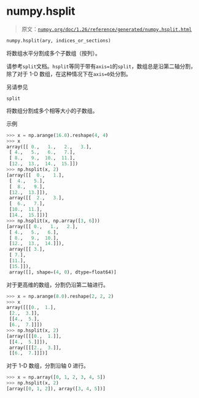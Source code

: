 # numpy.hsplit

> 原文：[`numpy.org/doc/1.26/reference/generated/numpy.hsplit.html`](https://numpy.org/doc/1.26/reference/generated/numpy.hsplit.html)

```py
numpy.hsplit(ary, indices_or_sections)
```

将数组水平分割成多个子数组（按列）。

请参考`split`文档。`hsplit`等同于带有`axis=1`的`split`，数组总是沿第二轴分割，除了对于 1-D 数组，在这种情况下在`axis=0`处分割。

另请参见

`split`

将数组分割成多个相等大小的子数组。

示例

```py
>>> x = np.arange(16.0).reshape(4, 4)
>>> x
array([[ 0.,   1.,   2.,   3.],
 [ 4.,   5.,   6.,   7.],
 [ 8.,   9.,  10.,  11.],
 [12.,  13.,  14.,  15.]])
>>> np.hsplit(x, 2)
[array([[  0.,   1.],
 [  4.,   5.],
 [  8.,   9.],
 [12.,  13.]]),
 array([[  2.,   3.],
 [  6.,   7.],
 [10.,  11.],
 [14.,  15.]])]
>>> np.hsplit(x, np.array([3, 6]))
[array([[ 0.,   1.,   2.],
 [ 4.,   5.,   6.],
 [ 8.,   9.,  10.],
 [12.,  13.,  14.]]),
 array([[ 3.],
 [ 7.],
 [11.],
 [15.]]),
 array([], shape=(4, 0), dtype=float64)] 
```

对于更高维的数组，分割仍沿第二轴进行。

```py
>>> x = np.arange(8.0).reshape(2, 2, 2)
>>> x
array([[[0.,  1.],
 [2.,  3.]],
 [[4.,  5.],
 [6.,  7.]]])
>>> np.hsplit(x, 2)
[array([[[0.,  1.]],
 [[4.,  5.]]]),
 array([[[2.,  3.]],
 [[6.,  7.]]])] 
```

对于 1-D 数组，分割沿轴 0 进行。

```py
>>> x = np.array([0, 1, 2, 3, 4, 5])
>>> np.hsplit(x, 2)
[array([0, 1, 2]), array([3, 4, 5])] 
```
